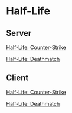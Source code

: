 # Half-Life

## Server
[Half-Life: Counter-Strike](https://github.com/id-0x56/docker-hlds)

[Half-Life: Deathmatch](https://github.com/id-0x56/docker-hlds)

## Client
[Half-Life: Counter-Strike](https://github.com/id-0x56/hl/releases)

[Half-Life: Deathmatch](https://github.com/id-0x56/hl/releases)
